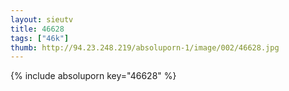 ```yaml
--- 
layout: sieutv
title: 46628
tags: ["46k"]
thumb: http://94.23.248.219/absoluporn-1/image/002/46628.jpg
---
```

{% include absoluporn key="46628" %} 
